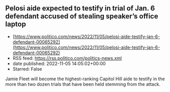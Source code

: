 ## Pelosi aide expected to testify in trial of Jan. 6 defendant accused of stealing speaker’s office laptop
 - [https://www.politico.com/news/2022/11/05/pelosi-aide-testify-jan-6-defendant-00065292](https://www.politico.com/news/2022/11/05/pelosi-aide-testify-jan-6-defendant-00065292)
 - RSS feed: https://rss.politico.com/politics-news.xml
 - date published: 2022-11-05 14:05:02+00:00
 - Starred: False

Jamie Fleet will become the highest-ranking Capitol Hill aide to testify in the more than two dozen trials that have been held stemming from the attack.
